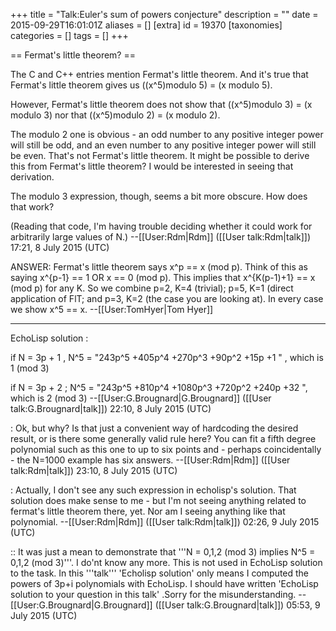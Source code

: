 +++
title = "Talk:Euler's sum of powers conjecture"
description = ""
date = 2015-09-29T16:01:01Z
aliases = []
[extra]
id = 19370
[taxonomies]
categories = []
tags = []
+++

== Fermat's little theorem? ==

The C and C++ entries mention Fermat's little theorem. And it's true that Fermat's little theorem gives us ((x^5)modulo 5) = (x modulo 5).

However, Fermat's little theorem does not show that ((x^5)modulo 3) = (x modulo 3) nor that ((x^5)modulo 2) = (x modulo 2). 

The modulo 2 one is obvious - an odd number to any positive integer power will still be odd, and an even number to any positive integer power will still be even. That's not Fermat's little theorem. It might be possible to derive this from Fermat's little theorem? I would be interested in seeing that derivation.

The modulo 3 expression, though, seems a bit more obscure. How does that work?

(Reading that code, I'm having trouble deciding whether it could work for arbitrarily large values of N.) --[[User:Rdm|Rdm]] ([[User talk:Rdm|talk]]) 17:21, 8 July 2015 (UTC)

ANSWER:  Fermat's little theorem says x^p == x (mod p).  Think of this as saying x^{p-1} == 1 OR x == 0 (mod p).  This implies that x^{K(p-1)+1} == x (mod p) for any K.  So we combine p=2, K=4 (trivial); p=5, K=1 (direct application of FlT; and p=3, K=2 (the case you are looking at).  In every case we show x^5 == x. --[[User:TomHyer|Tom Hyer]]

----
EchoLisp solution :

if N = 3p + 1 , N^5 = "243p^5 +405p^4 +270p^3 +90p^2 +15p +1 " , which is 1 (mod 3)

if N = 3p + 2 ; N^5 =  "243p^5 +810p^4 +1080p^3 +720p^2 +240p +32 ", which is 2 (mod 3) 
--[[User:G.Brougnard|G.Brougnard]] ([[User talk:G.Brougnard|talk]]) 22:10, 8 July 2015 (UTC)

: Ok, but why? Is that just a convenient way of hardcoding the desired result, or is there some generally valid rule here? You can fit a fifth degree polynomial such as this one to up to six points and - perhaps coincidentally - the N=1000 example has six answers. --[[User:Rdm|Rdm]] ([[User talk:Rdm|talk]]) 23:10, 8 July 2015 (UTC)

: Actually, I don't see any such expression in echolisp's solution. That solution does make sense to me - but I'm not seeing anything related to fermat's little theorem there, yet. Nor am I seeing anything like that polynomial. --[[User:Rdm|Rdm]] ([[User talk:Rdm|talk]]) 02:26, 9 July 2015 (UTC)

:: It was just a mean to demonstrate that '''N = 0,1,2 (mod 3) implies N^5 = 0,1,2 (mod 3)'''. I do'nt know any more. This is not used in EchoLisp solution to the task. In this '''talk''' 'Echolisp solution' only means I computed the powers of 3p+i polynomials with EchoLisp.  I should have written 'EchoLisp solution to your question in this talk' .Sorry for the misunderstanding. --[[User:G.Brougnard|G.Brougnard]] ([[User talk:G.Brougnard|talk]]) 05:53, 9 July 2015 (UTC)
